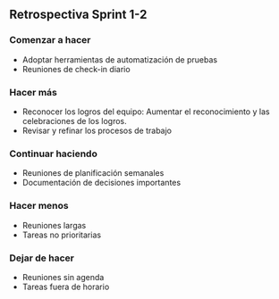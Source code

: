 ## Retrospectiva Sprint 1-2

### Comenzar a hacer
- Adoptar herramientas de automatización de pruebas
- Reuniones de check-in diario

### Hacer más
- Reconocer los logros del equipo: Aumentar el reconocimiento y las celebraciones de los logros.
- Revisar y refinar los procesos de trabajo

### Continuar haciendo
- Reuniones de planificación semanales
- Documentación de decisiones importantes

### Hacer menos
- Reuniones largas
- Tareas no prioritarias

### Dejar de hacer
- Reuniones sin agenda
- Tareas fuera de horario
